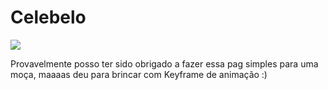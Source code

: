 # Celebelo

<img src="https://media1.giphy.com/avatars/mestrefungo/ueE9Vt0qD8E8.gif">

Provavelmente posso ter sido obrigado a fazer essa pag simples para uma moça, maaaas deu para brincar com Keyframe de animação :)
